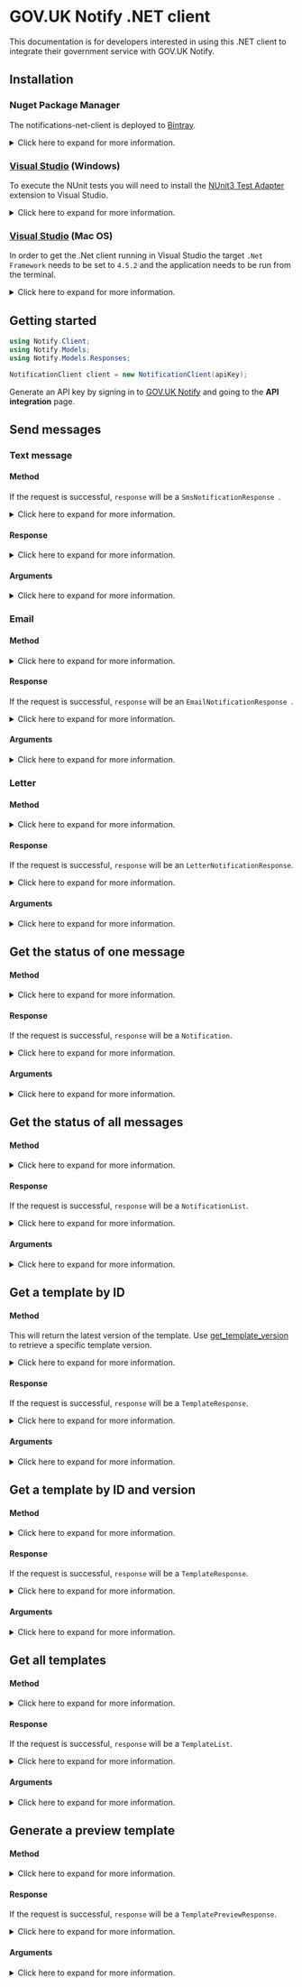# GOV.UK Notify .NET client

This documentation is for developers interested in using this .NET client to integrate their government service with GOV.UK Notify. 

## Installation

### Nuget Package Manager

The notifications-net-client is deployed to [Bintray](https://bintray.com/gov-uk-notify/nuget/Notify). 
<details>
<summary>
Click here to expand for more information.
</summary>

Navigate to your project directory and install Notify with the following command:
```
nuget install Notify -Source https://api.bintray.com/nuget/gov-uk-notify/notifications-net-client
```

Alternatively if you are using the Nuget Package Manager in Visual Studio, add the source below to install:
```
https://api.bintray.com/nuget/gov-uk-notify/nuget
```
</details>

### [Visual Studio](https://www.visualstudio.com/) (Windows)

To execute the NUnit tests you will need to install the [NUnit3 Test Adapter](https://marketplace.visualstudio.com/items?itemName=NUnitDevelopers.NUnit3TestAdapter) extension to Visual Studio.

<details>
<summary>Click here to expand for more information.</summary>

Setting Windows Environment variables

```
SETX NOTIFY_API_URL "https://example.notify-api.url"
SETX API_KEY "example_API_test_key"
SETX FUNCTIONAL_TEST_NUMBER "valid mobile number"
SETX FUNCTIONAL_TEST_EMAIL "valid email address"
SETX EMAIL_TEMPLATE_ID "valid email_template_id"
SETX SMS_TEMPLATE_ID "valid sms_template_id"
SETX LETTER_TEMPLATE_ID "valid letter_template_id"
```
</details>

### [Visual Studio](https://www.visualstudio.com/vs/visual-studio-mac/) (Mac OS)

In order to get the .Net client running in Visual Studio the target `.Net Framework` needs to be set to `4.5.2` and the application needs to be run from the terminal.

<details>
<summary>Click here to expand for more information.</summary>

```
open -n /Applications/"Visual Studio.app"
```

Setting Mac OS Environment variables (these must be sourced before opening the Visual Application using the command above)

```
export NOTIFY_API_URL=https://example.notify-api.url
export API_KEY=example_API_test_key
export FUNCTIONAL_TEST_NUMBER=valid mobile number
export FUNCTIONAL_TEST_EMAIL=valid email address
export EMAIL_TEMPLATE_ID=valid email_template_id
export SMS_TEMPLATE_ID=valid sms_template_id
export LETTER_TEMPLATE_ID=valid letter_template_id
```
</details>

## Getting started

```csharp
using Notify.Client;
using Notify.Models;
using Notify.Models.Responses;

NotificationClient client = new NotificationClient(apiKey);
```

Generate an API key by signing in to [GOV.UK Notify](https://www.notifications.service.gov.uk) and going to the **API integration** page.

## Send messages

### Text message

#### Method 

If the request is successful, `response` will be a `SmsNotificationResponse `.

<details>
<summary>
Click here to expand for more information.
</summary>

```csharp
SmsNotificationResponse response = client.SendSms(mobileNumber, templateId, personalisation, reference);
```
</details>

#### Response

<details>
<summary>
Click here to expand for more information.
</summary>

```csharp
public String fromNumber;
public String body;
public String id;
public String reference;
public String uri;
public Template template;

public class Template {
    public String id;
    public String uri;
    public Int32 version;
}

```

Otherwise the client will raise a `Notify.Exceptions.NotifyClientException`:

|`error.status_code`|`error.message`|
|:---|:---|
|`429`|`[{`<br>`"error": "RateLimitError",`<br>`"message": "Exceeded rate limit for key type TEAM of 10 requests per 10 seconds"`<br>`}]`|
|`429`|`[{`<br>`"error": "TooManyRequestsError",`<br>`"message": "Exceeded send limits (50) for today"`<br>`}]`|
|`400`|`[{`<br>`"error": "BadRequestError",`<br>`"message": "Can"t send to this recipient using a team-only API key"`<br>`]}`|
|`400`|`[{`<br>`"error": "BadRequestError",`<br>`"message": "Can"t send to this recipient when service is in trial mode - see https://www.notifications.service.gov.uk/trial-mode"`<br>`}]`|

</details>


#### Arguments

<details>
<summary>
Click here to expand for more information.
</summary>


##### `mobileNumber`

The phone number of the recipient, only required for sms notifications.

##### `templateId`

Find by clicking **API info** for the template you want to send.

##### `reference`

An optional identifier you generate. The `reference` can be used as a unique reference for the notification. Because Notify does not require this reference to be unique you could also use this reference to identify a batch or group of notifications.

You can omit this argument if you do not require a reference for the notification.

##### `personalisation`

If a template has placeholders, you need to provide their values, for example:

```net
personalisation={
    'first_name': 'Amala',
    'reference_number': '300241',
}
```

</details>


### Email

#### Method

<details>
<summary>
Click here to expand for more information.
</summary>

```csharp
EmailNotificationResponse response = client.SendEmail(emailAddress, templateId, personalisation, reference, emailReplyToId);
```

</details>


#### Response

If the request is successful, `response` will be an `EmailNotificationResponse `.

<details>
<summary>
Click here to expand for more information.
</summary>

```csharp
public String fromEmail;
public String body;
public String subject;
public String id;
public String reference;
public String uri;
public Template template;

public class Template
{
    public String id;
    public String uri;
    public Int32 version;
}
```

Otherwise the client will raise a `Notify.Exceptions.NotifyClientException`.

|`error.status_code`|`error.message`|
|:---|:---|
|`429`|`[{`<br>`"error": "RateLimitError",`<br>`"message": "Exceeded rate limit for key type TEAM of 10 requests per 10 seconds"`<br>`}]`|
|`429`|`[{`<br>`"error": "TooManyRequestsError",`<br>`"message": "Exceeded send limits (50) for today"`<br>`}]`|
|`400`|`[{`<br>`"error": "BadRequestError",`<br>`"message": "Can"t send to this recipient using a team-only API key"`<br>`]}`|
|`400`|`[{`<br>`"error": "BadRequestError",`<br>`"message": "Can"t send to this recipient when service is in trial mode - see https://www.notifications.service.gov.uk/trial-mode"`<br>`}]`|

</details>


#### Arguments

<details>
<summary>
Click here to expand for more information.
</summary>

##### `emailAddress`

The email address of the recipient, only required for email notifications.

##### `templateId`

Find by clicking **API info** for the template you want to send.

##### `personalisation`

If a template has placeholders you need to provide their values. For example:

```csharp
Dictionary<String, dynamic> personalisation = new Dictionary<String, dynamic>
{
    { "name", "Foo" }
};
```
Otherwise the parameter can be omitted or `null` can be passed in its place.

##### `reference`

An optional identifier you generate if you don't want to use Notify's `id`. It can be used to identify a single  notification or a batch of notifications. Otherwise the parameter can be omitted or `null` can be passed in its place.

##### `emailReplyToId`

Optional. Specifies the identifier of the email reply-to address to set for the notification. The identifiers are found in your service Settings, when you 'Manage' your 'Email reply to addresses'.

If you omit this argument your default email reply-to address will be set for the notification.

</details>


### Letter

#### Method

<details>
<summary>
Click here to expand for more information.
</summary>

```csharp
Dictionary<String, dynamic> personalisation = new Dictionary<String, dynamic>
{
    { "address_line_1", "23 Foo Road" },  # required
    { "address_line_2", "Bar Town" }, # required
    { "address_line_3", "London" },
    { "postcode", "BAX S1P" } # required
      ... # any other optional address lines, or personalisation fields found in your template
};

LetterNotificationResponse response = client.SendLetter(templateId, personalisation, reference);
```

</details>


#### Response

If the request is successful, `response` will be an `LetterNotificationResponse`.
<details>
<summary>
Click here to expand for more information.
</summary>

```csharp
public String id;
public String body;
public String subject;
public String reference;
public String uri;
public Template template;

public class Template
{
    public String id;
    public String uri;
    public Int32 version;
}
```
Otherwise the client will raise a `Notify.Exceptions.NotifyClientException`.

|`error.status_code`|`error.message`|
|:---|:---|
|`429`|`[{`<br>`"error": "RateLimitError",`<br>`"message": "Exceeded rate limit for key type TEAM of 10 requests per 20 seconds"`<br>`}]`|
|`429`|`[{`<br>`"error": "TooManyRequestsError",`<br>`"message": "Exceeded send limits (50) for today"`<br>`}]`|
|`400`|`[{`<br>`"error": "BadRequestError",`<br>`"message": "Cannot send letters with a team api key"`<br>`]}`|
|`400`|`[{`<br>`"error": "BadRequestError",`<br>`"message": "Cannot send letters when service is in trial mode"`<br>`}]`|
|`400`|`[{`<br>`"error": "ValidationError",`<br>`"message": "personalisation address_line_1 is a required property"`<br>`}]`|

</details>


#### Arguments

<details>
<summary>
Click here to expand for more information.
</summary>

##### `templateId`

Find by clicking **API info** for the template you want to send.

##### `personalisation`
	
If a template has placeholders you need to provide their values. For example:

```csharp
Dictionary<String, dynamic> personalisation = new Dictionary<String, dynamic>
{
    { "name", "Foo" }
};
```
Otherwise the parameter can be omitted or `null` can be passed in its place.

##### `reference`

An optional identifier you generate if you don't want to use Notify's `id`. It can be used to identify a single  notification or a batch of notifications. Otherwise the parameter can be omitted or `null` can be passed in its place.

</details>


## Get the status of one message

#### Method

<details>
<summary>
Click here to expand for more information.
</summary>

```csharp
Notification notification = client.GetNotificationById(notificationId);
```

</details>


#### Response

If the request is successful, `response` will be a `Notification`.
<details>
<summary>
Click here to expand for more information.
</summary>

```csharp
public String id;
public String completedAt;
public String createdAt;
public String emailAddress;
public String body;
public String subject;
public String line1;
public String line2;
public String line3;
public String line4;
public String line5;
public String line6;
public String phoneNumber;
public String postcode;
public String reference;
public String sentAt;
public String status;
public Template template;
public String type;
```

Otherwise the client will raise a `Notify.Exceptions.NotifyClientException`.

|`error.status_code`|`error.message`|
|:---|:---|
|`404`|`[{`<br>`"error": "NoResultFound",`<br>`"message": "No result found"`<br>`}]`|
|`400`|`[{`<br>`"error": "ValidationError",`<br>`"message": "id is not a valid UUID"`<br>`}]`|

</details>

#### Arguments

<details>
<summary>
Click here to expand for more information.
</summary>

##### `notificationId`

The ID of the notification.

</details>

## Get the status of all messages

#### Method

<details>
<summary>
Click here to expand for more information.
</summary>

```csharp
NotificationList notifications = client.GetNotifications(templateType, status, reference, olderThanId);
```
</details>


#### Response

If the request is successful, `response` will be a `NotificationList`.
<details>
<summary>
Click here to expand for more information.
</summary>

```csharp
public List<Notification> notifications;
public Link links;

public class Link {
	public String current;
	public String next;
}

```

Otherwise the client will raise a `Notify.Exceptions.NotifyClientException`:

|`status_code`|`message`|
|:---|:---|
|`400`|`[{`<br>`"error": "ValidationError",`<br>`"message": "bad status is not one of [created, sending, delivered, pending, failed, technical-failure, temporary-failure, permanent-failure]"`<br>`}]`|
|`400`|`[{`<br>`"error": "ValidationError",`<br>`"message": "Apple is not one of [sms, email, letter]"`<br>`}]`|

</details>


#### Arguments

<details>
<summary>
Click here to expand for more information.
</summary>


##### `templateType`

If omitted all messages are returned. Otherwise you can filter by:

* `email`
* `sms`
* `letter`

##### `status`

If omitted all messages are returned. Otherwise you can filter by:

__email__

You can filter by:

* `sending` - the message is queued to be sent by the provider.
* `delivered` - the message was successfully delivered.
* `failed` - this will return all failure statuses `permanent-failure`, `temporary-failure` and `technical-failure`.
* `permanent-failure` - the provider was unable to deliver message, email does not exist; remove this recipient from your list.
* `temporary-failure` - the provider was unable to deliver message, email box was full; you can try to send the message again.
* `technical-failure` - Notify had a technical failure; you can try to send the message again.

You can omit this argument to ignore this filter.

__text message__

You can filter by:

* `sending` - the message is queued to be sent by the provider.
* `delivered` - the message was successfully delivered.
* `failed` - this will return all failure statuses `permanent-failure`, `temporary-failure` and `technical-failure`.
* `permanent-failure` - the provider was unable to deliver message, phone number does not exist; remove this recipient from your list.
* `temporary-failure` - the provider was unable to deliver message, the phone was turned off; you can try to send the message again.
* `technical-failure` - Notify had a technical failure; you can try to send the message again.

You can omit this argument to ignore this filter.

__letter__

You can filter by:

* `accepted` - the letter has been generated.
* `technical-failure` - Notify had an unexpected error while sending to our printing provider

You can omit this argument to ignore this filter.

##### `reference`

This is the `reference` you gave at the time of sending the notification. This can be omitted to ignore the filter.

##### `olderThanId`

If omitted all messages are returned. Otherwise you can filter to retrieve all notifications older than the given notification `id`.

</details>

## Get a template by ID

#### Method 

This will return the latest version of the template. Use [get_template_version](#get-a-template-by-id-and-version) to retrieve a specific template version.

<details>
<summary>
Click here to expand for more information.
</summary>

```csharp
TemplateResponse response = client.GetTemplateById(
    "templateId"
)
```
</details>


#### Response

If the request is successful, `response` will be a `TemplateResponse`.

<details>
<summary>
Click here to expand for more information.
</summary>

```csharp
public String id; 
public String name;
public String type;
public DateTime created_at;
public DateTime? updated_at;
public String created_by;
public int version;
public String body;
public String subject; // null if an sms message
```

Otherwise the client will raise a `Notify.Exceptions.NotifyClientException`.

|`status_code`|`message`|
|:---|:---|
|`404`|`[{`<br>`"error": "NoResultFound",`<br>`"message": "No result found"`<br>`}]`|

</details>


#### Arguments

<details>
<summary>
Click here to expand for more information.
</summary>

##### `templateId`

Find by clicking **API info** for the template you want to send.

</details>


## Get a template by ID and version

#### Method

<details>
<summary>
Click here to expand for more information.
</summary>

```csharp
TemplateResponse response = client.GetTemplateByIdAndVersion(
    'templateId',
    1   // integer required for version number
)
```

</details>


#### Response

If the request is successful, `response` will be a `TemplateResponse`.
<details>
<summary>
Click here to expand for more information.
</summary>

```csharp
public String id; 
public String name;
public String type;
public DateTime created_at;
public DateTime? updated_at;
public String created_by;
public int version;
public String body;
public String subject; // null if an sms message
```

Otherwise the client will raise a `Notify.Exceptions.NotifyClientException`:

|`error["status_code"]`|`error["message"]`|
|:---|:---|
|`404`|`[{`<br>`"error": "NoResultFound",`<br>`"message": "No result found"`<br>`}]`|

</details>


#### Arguments

<details>
<summary>
Click here to expand for more information.
</summary>

##### `templateId`

Find by clicking **API info** for the template you want to send.

##### `version`

The version number of the template

</details>

## Get all templates

#### Method

<details>
<summary>
Click here to expand for more information.
</summary>

```csharp
TemplateList response = client.GetAllTemplates(
    "sms" | "email" | "letter" // optional
)
```
This will return the latest version for each template. 

[See available template types](#templatetype)

</details>


#### Response

If the request is successful, `response` will be a `TemplateList`.
<details>
<summary>
Click here to expand for more information.
</summary>

```csharp
List<TemplateResponse> templates;
```

If no templates exist for a template type or there no templates for a service, the `response` will be a `TemplateList` with an empty `templates` list element:

```csharp
List<TemplateResponse> templates; // empty list of templates
```

</details>


#### Arguments

<details>
<summary>
Click here to expand for more information.
</summary>

##### `templateType`

If omitted all messages are returned. Otherwise you can filter by:

* `email`
* `sms`
* `letter`

</details>


## Generate a preview template

#### Method

<details>
<summary>
Click here to expand for more information.
</summary>

```csharp
TemplatePreviewResponse response = client.GenerateTemplatePreview(
    'templateId', 
    personalisation
)
```

</details>


#### Response

If the request is successful, `response` will be a `TemplatePreviewResponse`.

<details>
<summary>
Click here to expand for more information.
</summary>

```csharp
public String id;
public String type;
public int version;
public String body;
public String subject; // null if a sms message
```

Otherwise the client will raise a `Notify.Exceptions.NotifyClientException`:

|`error["status_code"]`|`error["message"]`|
|:---|:---|
|`400`|`[{`<br>`"error": "BadRequestError",`<br>`"message": "Missing personalisation: [name]"`<br>`}]`|
|`404`|`[{`<br>`"error": "NoResultFound",`<br>`"message": "No result found"`<br>`}]`|

</details>


#### Arguments

<details>
<summary>
Click here to expand for more information.
</summary>

##### `templateId`

Find by clicking **API info** for the template you want to send.

##### `personalisation`

If a template has placeholders you need to provide their values. For example:

```csharp
Dictionary<String, dynamic> personalisation = new Dictionary<String, dynamic>
{
    { "name", "someone" }
};
```

</details>



